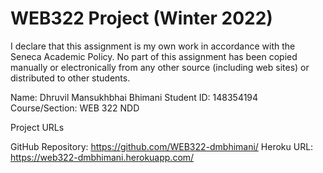 # WEB322 Project (Winter 2022) 

I declare that this assignment is my own work in accordance with the Seneca Academic Policy. 
No part of this assignment has been copied manually or electronically from any other source (including web sites) or distributed to other students. 

Name: Dhruvil Mansukhbhai Bhimani
Student ID: 148354194
Course/Section: WEB 322 NDD

Project URLs 

GitHub Repository: https://github.com/WEB322-dmbhimani/ 
Heroku URL: https://web322-dmbhimani.herokuapp.com/ 
